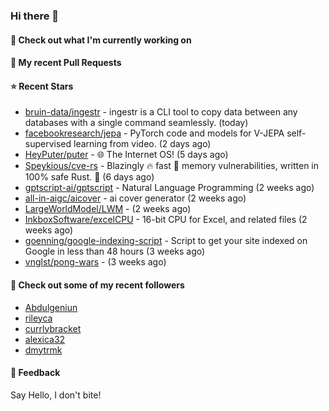 ### Hi there 👋

#### 👷 Check out what I'm currently working on

#### 🔨 My recent Pull Requests


#### ⭐ Recent Stars

- [bruin-data/ingestr](https://github.com/bruin-data/ingestr) - ingestr is a CLI tool to copy data between any databases with a single command seamlessly. (today)
- [facebookresearch/jepa](https://github.com/facebookresearch/jepa) - PyTorch code and models for V-JEPA self-supervised learning from video. (2 days ago)
- [HeyPuter/puter](https://github.com/HeyPuter/puter) - 🌐 The Internet OS! (5 days ago)
- [Speykious/cve-rs](https://github.com/Speykious/cve-rs) - Blazingly 🔥 fast 🚀 memory vulnerabilities, written in 100% safe Rust. 🦀 (6 days ago)
- [gptscript-ai/gptscript](https://github.com/gptscript-ai/gptscript) - Natural Language Programming (2 weeks ago)
- [all-in-aigc/aicover](https://github.com/all-in-aigc/aicover) - ai cover generator (2 weeks ago)
- [LargeWorldModel/LWM](https://github.com/LargeWorldModel/LWM) -  (2 weeks ago)
- [InkboxSoftware/excelCPU](https://github.com/InkboxSoftware/excelCPU) - 16-bit CPU for Excel, and related files (2 weeks ago)
- [goenning/google-indexing-script](https://github.com/goenning/google-indexing-script) - Script to get your site indexed on Google in less than 48 hours (3 weeks ago)
- [vnglst/pong-wars](https://github.com/vnglst/pong-wars) -  (3 weeks ago)

#### 👯 Check out some of my recent followers

- [Abdulgeniun](https://github.com/Abdulgeniun)
- [rileyca](https://github.com/rileyca)
- [currlybracket](https://github.com/currlybracket)
- [alexica32](https://github.com/alexica32)
- [dmytrmk](https://github.com/dmytrmk)

#### 💬 Feedback

Say Hello, I don't bite!